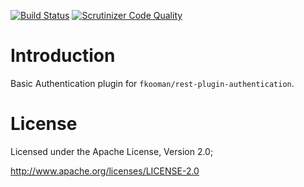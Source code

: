 [![Build Status](https://travis-ci.org/fkooman/php-lib-rest-plugin-authentication-basic.svg?branch=master)](https://travis-ci.org/fkooman/php-lib-rest-plugin-authentication-basic)
[![Scrutinizer Code Quality](https://scrutinizer-ci.com/g/fkooman/php-lib-rest-plugin-authentication-basic/badges/quality-score.png?b=master)](https://scrutinizer-ci.com/g/fkooman/php-lib-rest-plugin-authentication-basic/?branch=master)

# Introduction
Basic Authentication plugin for `fkooman/rest-plugin-authentication`.

# License
Licensed under the Apache License, Version 2.0;

   http://www.apache.org/licenses/LICENSE-2.0
